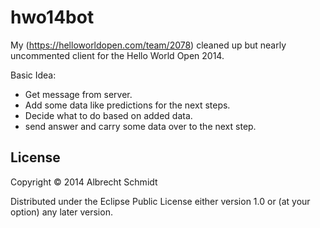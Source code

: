 # hwo14bot

My (https://helloworldopen.com/team/2078) cleaned up but nearly uncommented client for the Hello World Open 2014.

Basic Idea:

* Get message from server.
* Add some data like predictions for the next steps.
* Decide what to do based on added data.
* send answer and carry some data over to the next step.


## License

Copyright © 2014 Albrecht Schmidt

Distributed under the Eclipse Public License either version 1.0 or (at
your option) any later version.
